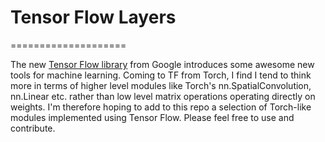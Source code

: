 # Tensor Flow Layers
====================

The new [Tensor Flow library](http://www.tensorflow.org/) from Google introduces some awesome new tools for machine learning. Coming to TF from Torch, I find I tend to think more in terms of higher level modules like Torch's nn.SpatialConvolution, nn.Linear etc. rather than low level matrix operations operating directly on weights. I'm therefore hoping to add to this repo a selection of Torch-like modules implemented using Tensor Flow. Please feel free to use and contribute.  
